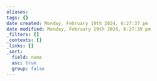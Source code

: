 ```yaml
---
aliases: 
tags: {}
date created: Monday, February 19th 2024, 6:27:37 pm
date modified: Monday, February 19th 2024, 6:27:39 pm
_filters: []
_contexts: []
_links: []
_sort:
  field: name
  asc: true
  group: false
---
```

